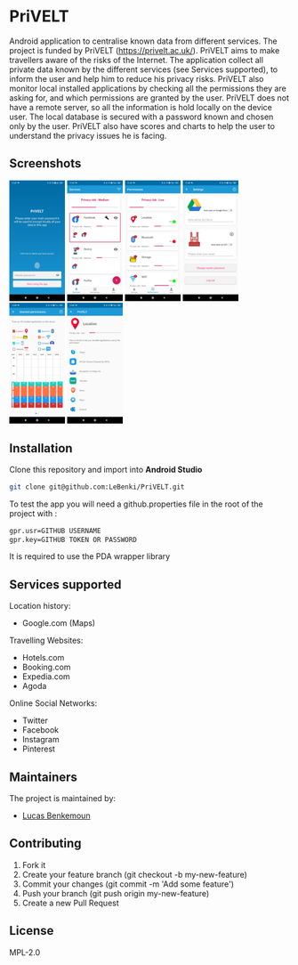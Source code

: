 # PriVELT

Android application to centralise known data from different services. The project is funded by PriVELT (https://privelt.ac.uk/).
PriVELT aims to make travellers aware of the risks of the Internet. The application collect all private data known by the different services (see Services supported),
to inform the user and help him to reduce his privacy risks. PriVELT also monitor local installed applications by checking all the permissions they are asking for,
and which permissions are granted by the user. PriVELT does not have a remote server, so all the information is hold locally on the device user.
The local database is secured with a password known and chosen only by the user. PriVELT also have scores and charts to help the user to understand the privacy issues he is facing.

## Screenshots

<img src="https://raw.githubusercontent.com/LeBenki/PriVELT/dev/screenshots/1.jpg" width="100" title="Master password"/>
<img src="https://raw.githubusercontent.com/LeBenki/PriVELT/dev/screenshots/2.jpg" width="100" title="Service and data cards"/>
<img src="https://raw.githubusercontent.com/LeBenki/PriVELT/dev/screenshots/3.jpg" width="100" title="Permissions cards"/>
<img src="https://raw.githubusercontent.com/LeBenki/PriVELT/dev/screenshots/4.jpg" width="100" title="Save database in another service"/>
<img src="https://raw.githubusercontent.com/LeBenki/PriVELT/dev/screenshots/5.jpg" width="100" title="Granted permissions"/>
<img src="https://raw.githubusercontent.com/LeBenki/PriVELT/dev/screenshots/6.jpg" width="100" title="Details of permission type"/>

## Installation
Clone this repository and import into **Android Studio**
```bash
git clone git@github.com:LeBenki/PriVELT.git
```

To test the app you will need a github.properties file in the root of the project with :

```
gpr.usr=GITHUB USERNAME
gpr.key=GITHUB TOKEN OR PASSWORD
```

It is required to use the PDA wrapper library

## Services supported

Location history:
  - Google.com (Maps)

Travelling Websites:
  - Hotels.com
  - Booking.com
  - Expedia.com
  - Agoda

Online Social Networks:
  - Twitter
  - Facebook
  - Instagram
  - Pinterest

## Maintainers

The project is maintained by:
* [Lucas Benkemoun](http://github.com/LeBenki)

## Contributing

1. Fork it
2. Create your feature branch (git checkout -b my-new-feature)
3. Commit your changes (git commit -m 'Add some feature')
4. Push your branch (git push origin my-new-feature)
5. Create a new Pull Request

## License

MPL-2.0

